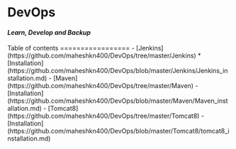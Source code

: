 <h1>DevOps</h1>
<h4><i>Learn, Develop and Backup</i></h4>
Table of contents
=================
<!--ts-->
 - [Jenkins](https://github.com/maheshkn400/DevOps/tree/master/Jenkins)
  * [Installation](https://github.com/maheshkn400/DevOps/blob/master/Jenkins/Jenkins_installation.md)
 - [Maven](https://github.com/maheshkn400/DevOps/tree/master/Maven)
  - [Installation](https://github.com/maheshkn400/DevOps/blob/master/Maven/Maven_installation.md)
 - [Tomcat8](https://github.com/maheshkn400/DevOps/tree/master/Tomcat8)
   - [Installation](https://github.com/maheshkn400/DevOps/blob/master/Tomcat8/tomcat8_installation.md)
<!--te-->
